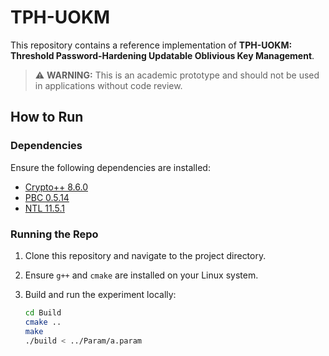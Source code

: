 # TPH-UOKM

This repository contains a reference implementation of **TPH-UOKM: Threshold Password-Hardening Updatable Oblivious Key Management**.

> ⚠ **WARNING:** This is an academic prototype and should not be used in applications without code review.

## How to Run

### Dependencies

Ensure the following dependencies are installed:

- [Crypto++ 8.6.0](https://www.cryptopp.com/)
- [PBC 0.5.14](https://crypto.stanford.edu/pbc/)
- [NTL 11.5.1](https://libntl.org/)

### Running the Repo

1. Clone this repository and navigate to the project directory.
2. Ensure `g++` and `cmake` are installed on your Linux system.
3. Build and run the experiment locally:

   ```sh
   cd Build
   cmake ..
   make
   ./build < ../Param/a.param
